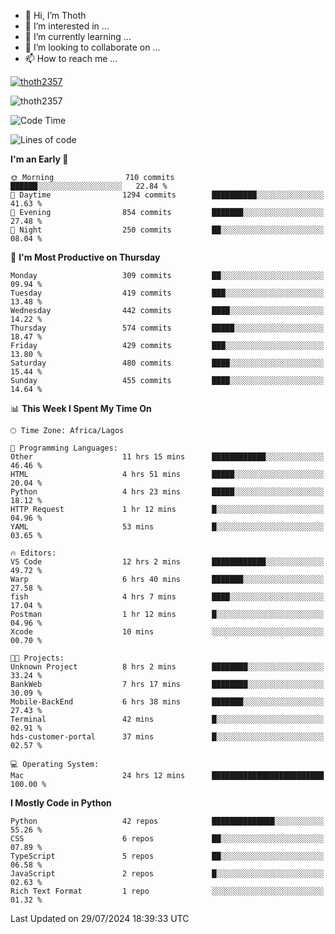 <!---
thoth2357/thoth2357 is a ✨ special ✨ repository because its `README.md` (this file) appears on your GitHub profile.
You can click the Preview link to take a look at your changes.
--->

- 👋 Hi, I’m Thoth
- 👀 I’m interested in ...
- 🌱 I’m currently learning ...
- 💞️ I’m looking to collaborate on ...
- 📫 How to reach me ...


<p align="left"> <a href="https://github.com/ryo-ma/github-profile-trophy"><img src="https://github-profile-trophy.vercel.app/?username=thoth2357&theme=gruvbox&no-bg=true&no-frame=false&title=MultiLanguage,Commits,Repositories,Stars,Followers,PullRequest,Reviews,Issues" alt="thoth2357" /></a> </p>

<p align="left"> <img src="https://komarev.com/ghpvc/?username=thoth2357&label=Profile%20views&color=0e75b6&style=flat" alt="thoth2357" /> </p>

<!--START_SECTION:waka-->
![Code Time](http://img.shields.io/badge/Code%20Time-3%2C119%20hrs%2049%20mins-blue)

![Lines of code](https://img.shields.io/badge/From%20Hello%20World%20I%27ve%20Written-30.8%20million%20lines%20of%20code-blue)

**I'm an Early 🐤** 

```text
🌞 Morning                710 commits         ██████░░░░░░░░░░░░░░░░░░░   22.84 % 
🌆 Daytime                1294 commits        ██████████░░░░░░░░░░░░░░░   41.63 % 
🌃 Evening                854 commits         ███████░░░░░░░░░░░░░░░░░░   27.48 % 
🌙 Night                  250 commits         ██░░░░░░░░░░░░░░░░░░░░░░░   08.04 % 
```
📅 **I'm Most Productive on Thursday** 

```text
Monday                   309 commits         ██░░░░░░░░░░░░░░░░░░░░░░░   09.94 % 
Tuesday                  419 commits         ███░░░░░░░░░░░░░░░░░░░░░░   13.48 % 
Wednesday                442 commits         ████░░░░░░░░░░░░░░░░░░░░░   14.22 % 
Thursday                 574 commits         █████░░░░░░░░░░░░░░░░░░░░   18.47 % 
Friday                   429 commits         ███░░░░░░░░░░░░░░░░░░░░░░   13.80 % 
Saturday                 480 commits         ████░░░░░░░░░░░░░░░░░░░░░   15.44 % 
Sunday                   455 commits         ████░░░░░░░░░░░░░░░░░░░░░   14.64 % 
```


📊 **This Week I Spent My Time On** 

```text
🕑︎ Time Zone: Africa/Lagos

💬 Programming Languages: 
Other                    11 hrs 15 mins      ████████████░░░░░░░░░░░░░   46.46 % 
HTML                     4 hrs 51 mins       █████░░░░░░░░░░░░░░░░░░░░   20.04 % 
Python                   4 hrs 23 mins       █████░░░░░░░░░░░░░░░░░░░░   18.12 % 
HTTP Request             1 hr 12 mins        █░░░░░░░░░░░░░░░░░░░░░░░░   04.96 % 
YAML                     53 mins             █░░░░░░░░░░░░░░░░░░░░░░░░   03.65 % 

🔥 Editors: 
VS Code                  12 hrs 2 mins       ████████████░░░░░░░░░░░░░   49.72 % 
Warp                     6 hrs 40 mins       ███████░░░░░░░░░░░░░░░░░░   27.58 % 
fish                     4 hrs 7 mins        ████░░░░░░░░░░░░░░░░░░░░░   17.04 % 
Postman                  1 hr 12 mins        █░░░░░░░░░░░░░░░░░░░░░░░░   04.96 % 
Xcode                    10 mins             ░░░░░░░░░░░░░░░░░░░░░░░░░   00.70 % 

🐱‍💻 Projects: 
Unknown Project          8 hrs 2 mins        ████████░░░░░░░░░░░░░░░░░   33.24 % 
BankWeb                  7 hrs 17 mins       ████████░░░░░░░░░░░░░░░░░   30.09 % 
Mobile-BackEnd           6 hrs 38 mins       ███████░░░░░░░░░░░░░░░░░░   27.43 % 
Terminal                 42 mins             █░░░░░░░░░░░░░░░░░░░░░░░░   02.91 % 
hds-customer-portal      37 mins             █░░░░░░░░░░░░░░░░░░░░░░░░   02.57 % 

💻 Operating System: 
Mac                      24 hrs 12 mins      █████████████████████████   100.00 % 
```

**I Mostly Code in Python** 

```text
Python                   42 repos            ██████████████░░░░░░░░░░░   55.26 % 
CSS                      6 repos             ██░░░░░░░░░░░░░░░░░░░░░░░   07.89 % 
TypeScript               5 repos             ██░░░░░░░░░░░░░░░░░░░░░░░   06.58 % 
JavaScript               2 repos             █░░░░░░░░░░░░░░░░░░░░░░░░   02.63 % 
Rich Text Format         1 repo              ░░░░░░░░░░░░░░░░░░░░░░░░░   01.32 % 
```




 Last Updated on 29/07/2024 18:39:33 UTC
<!--END_SECTION:waka-->
<!--![](http://github-profile-summary-cards.vercel.app/api/cards/profile-details?username=thoth2357&theme=2077)

![](http://github-profile-summary-cards.vercel.app/api/cards/stats?username=thoth2357&theme=2077)![](http://github-profile-summary-cards.vercel.app/api/cards/productive-time?username=thoth2357&theme=2077&utcOffset=8) -->
